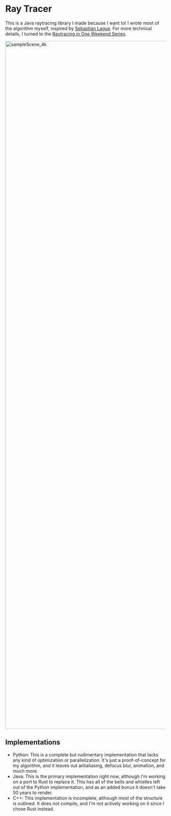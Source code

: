 # Ray Tracer
This is a Java raytracing library I made because I want to! I wrote most of the algorithm myself, inspired by [Sebastian Lague](https://www.youtube.com/watch?v=Qz0KTGYJtUk). For more technical details, I turned to the [Raytracing in One Weekend Series](https://raytracing.github.io/).

<img width="3840" height="2160" alt="sampleScene_4k" src="https://github.com/user-attachments/assets/a79abc8e-ca0b-432d-9ee0-485be369e1ec" />

## Implementations
 - Python: This is a complete but rudimentary implementation that lacks any kind of optimization or parallelization. It's just a proof-of-concept for my algorithm, and it leaves out antialiasing, defocus blur, animation, and much more.
 - Java: This is the primary implementation right now, although I'm working on a port to Rust to replace it. This has all of the bells and whistles left out of the Python implementation, and as an added bonus it doesn't take 50 years to render.
 - C++: This implementation is incomplete, although most of the structure is outlined. It does not compile, and I'm not actively working on it since I chose Rust instead.
